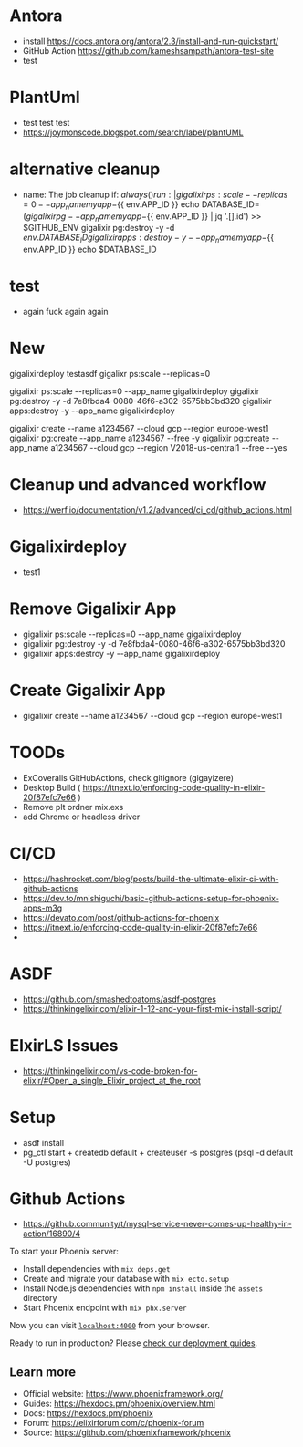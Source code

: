 # Antora
- install https://docs.antora.org/antora/2.3/install-and-run-quickstart/
- GitHub Action https://github.com/kameshsampath/antora-test-site
- test

# PlantUml
- test test test
- https://joymonscode.blogspot.com/search/label/plantUML


# alternative cleanup
- name: The job cleanup
      if: ${{ always() }}
      run: | 
        gigalixir ps:scale --replicas=0 --app_name myapp-${{ env.APP_ID }}
        echo DATABASE_ID=$(gigalixir pg --app_name myapp-${{ env.APP_ID }} | jq '.[].id') >> $GITHUB_ENV
        gigalixir pg:destroy -y -d ${{ env.DATABASE_ID}}
        gigalixir apps:destroy -y --app_name myapp-${{ env.APP_ID }}
        echo $DATABASE_ID
# test
- again fuck again again 


# New 
gigalixirdeploy
testasdf
gigalixr ps:scale --replicas=0

gigalixir ps:scale --replicas=0 --app_name gigalixirdeploy
gigalixir pg:destroy -y -d 7e8fbda4-0080-46f6-a302-6575bb3bd320
gigalixir apps:destroy -y --app_name gigalixirdeploy 


gigalixir create --name a1234567 --cloud gcp --region europe-west1
gigalixir pg:create --app_name a1234567 --free -y
gigalixir pg:create --app_name a1234567 --cloud gcp --region V2018-us-central1 --free --yes

# Cleanup und advanced workflow
- https://werf.io/documentation/v1.2/advanced/ci_cd/github_actions.html

# Gigalixirdeploy
- test1

# Remove Gigalixir App
- gigalixir ps:scale --replicas=0 --app_name gigalixirdeploy
- gigalixir pg:destroy -y -d 7e8fbda4-0080-46f6-a302-6575bb3bd320
- gigalixir apps:destroy -y --app_name gigalixirdeploy 

# Create Gigalixir App
- gigalixir create --name a1234567 --cloud gcp --region europe-west1



# TOODs
- ExCoveralls GitHubActions, check gitignore (gigayizere)
- Desktop Build ( https://itnext.io/enforcing-code-quality-in-elixir-20f87efc7e66 )
- Remove plt ordner mix.exs
- add Chrome or headless driver

# CI/CD
- https://hashrocket.com/blog/posts/build-the-ultimate-elixir-ci-with-github-actions
- https://dev.to/mnishiguchi/basic-github-actions-setup-for-phoenix-apps-m3g
- https://devato.com/post/github-actions-for-phoenix
- https://itnext.io/enforcing-code-quality-in-elixir-20f87efc7e66
-

# ASDF
- https://github.com/smashedtoatoms/asdf-postgres
- https://thinkingelixir.com/elixir-1-12-and-your-first-mix-install-script/

# ElxirLS Issues
- https://thinkingelixir.com/vs-code-broken-for-elixir/#Open_a_single_Elixir_project_at_the_root

# Setup
- asdf install
- pg_ctl start + createdb default + createuser -s postgres (psql -d default -U postgres)

# Github Actions
- https://github.community/t/mysql-service-never-comes-up-healthy-in-action/16890/4


To start your Phoenix server:

  * Install dependencies with `mix deps.get`
  * Create and migrate your database with `mix ecto.setup`
  * Install Node.js dependencies with `npm install` inside the `assets` directory
  * Start Phoenix endpoint with `mix phx.server`

Now you can visit [`localhost:4000`](http://localhost:4000) from your browser.

Ready to run in production? Please [check our deployment guides](https://hexdocs.pm/phoenix/deployment.html).

## Learn more

  * Official website: https://www.phoenixframework.org/
  * Guides: https://hexdocs.pm/phoenix/overview.html
  * Docs: https://hexdocs.pm/phoenix
  * Forum: https://elixirforum.com/c/phoenix-forum
  * Source: https://github.com/phoenixframework/phoenix
